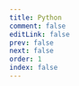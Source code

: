 ```yaml
---
title: Python
comment: false
editLink: false
prev: false
next: false
order: 1
index: false
---
```



